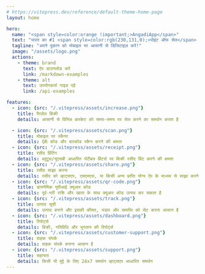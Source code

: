 ```yaml
---
# https://vitepress.dev/reference/default-theme-home-page
layout: home

hero:
  name: "<span style=color:orange !important;>AngadiApp</span>"
  text: "भारत का #1 <span style=color:rgb(230,131,0);>पोइंट ऑफ सेल</span> मोबाइल ऐप छोटे दुकानों के लिए"
  tagline: "अपने दुकान को मोबाइल पर आसानी से डिजिटाइज़ करें!"
  image: "/assets/logo.png"
  actions:
    - theme: brand
      text: ऐप डाउनलोड करें
      link: /markdown-examples
    - theme: alt
      text: उपयोगकर्ता गाइड पढ़ें
      link: /api-examples

features:
  - icon: {src: "/.vitepress/assets/increase.png"}
    title: पैरलेल बिक्री
    details: आसानी से विभिन्न बास्केट को समय-समय पर सेल करने का समर्थन करता है

  - icon: {src: "/.vitepress/assets/scan.png"}
    title: मोबाइल पर स्कैनर
    details: QR कोड और बारकोड स्कैन करने की क्षमता
  - icon: {src: "/.vitepress/assets/receipt.png"}
    title: रसीद प्रिंटिंग
    details: ब्लूटूथ/यूएसबी आधारित पोर्टेबल प्रिंटर्स पर बिक्री रसीद प्रिंट करने की क्षमता
  - icon: {src: "/.vitepress/assets/share.png"}
    title: रसीद साझा करना
    details: रसीद को व्हाट्सएप, एसएमएस, या किसी अन्य प्राप्ति योग्य ऐप के माध्यम से साझा करने की क्षमता
  - icon: {src: "/.vitepress/assets/qr-code.png"}
    title: डायनेमिक यूपीआई क्यूआर कोड
    details: पूर्व-भरी राशि और खाता के साथ क्यूआर कोड उत्पन्न कर सकता है
  - icon: {src: "/.vitepress/assets/track.png"}
    title: उत्पाद सूची
    details: उत्पाद बनाने और इसकी कीमत, भंडार और समाप्ति को सेट करना आसान है
  - icon: {src: "/.vitepress/assets/dashboard.png"}
    title: रिपोर्ट्स
    details: बिक्री, गतिविधि और भुगतान की रिपोर्ट्स
  - icon: {src: "/.vitepress/assets/customer-support.png"}
    title: ग्राहक संपर्क
    details: ग्राहक संपर्क बनाना आसान है
  - icon: {src: "/.vitepress/assets/support.png"}
    title: सहायता
    details: किसी भी मुद्दे के लिए 24x7 समर्थन व्हाट्सएप आधारित समर्थन
---
```

